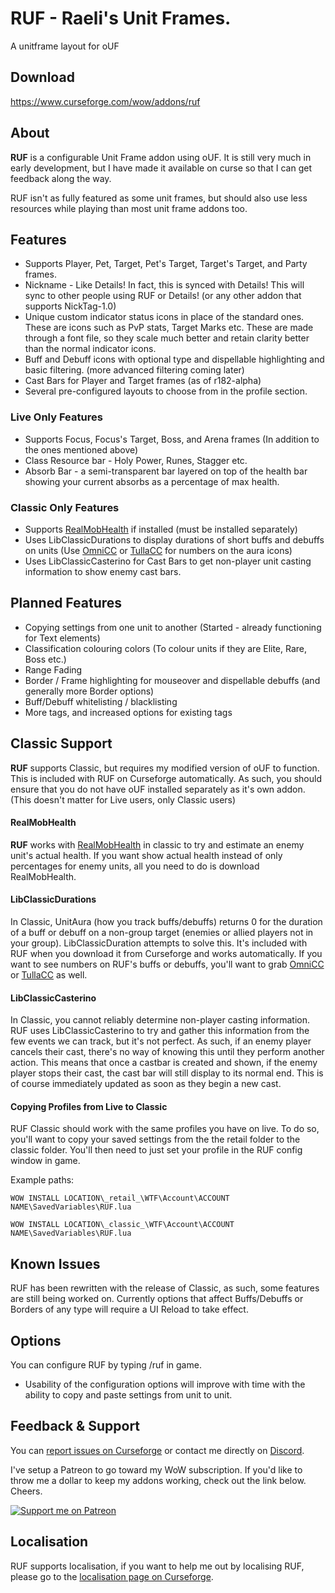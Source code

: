 # RUF - Raeli's Unit Frames.
A unitframe layout for oUF

## Download

<https://www.curseforge.com/wow/addons/ruf>



## About
**RUF** is a configurable Unit Frame addon using oUF. It is still very much in early development, but I have made it available on curse so that I can get feedback along the way.

RUF isn't as fully featured as some unit frames, but should also use less resources while playing than most unit frame addons too.

## Features
* Supports Player, Pet, Target, Pet's Target, Target's Target, and Party frames.
* Nickname - Like Details! In fact, this is synced with Details! This will sync to other people using RUF or Details! (or any other addon that supports NickTag-1.0)
* Unique custom indicator status icons in place of the standard ones. These are icons such as PvP stats, Target Marks etc. These are made through a font file, so they scale much better and retain clarity better than the normal indicator icons.
* Buff and Debuff icons with optional type and dispellable highlighting and basic filtering. (more advanced filtering coming later)
* Cast Bars for Player and Target frames (as of r182-alpha)
* Several pre-configured layouts to choose from in the profile section.

### Live Only Features
* Supports Focus, Focus's Target, Boss, and Arena frames (In addition to the ones mentioned above)
* Class Resource bar - Holy Power, Runes, Stagger etc.
* Absorb Bar - a semi-transparent bar layered on top of the health bar showing your current absorbs as a percentage of max health.

### Classic Only Features
* Supports [RealMobHealth](https://www.curseforge.com/wow/addons/real-mob-health) if installed (must be installed separately)
* Uses LibClassicDurations to display durations of short buffs and debuffs on units (Use [OmniCC](https://www.curseforge.com/wow/addons/omni-cc) or [TullaCC](https://www.curseforge.com/wow/addons/tullacc) for numbers on the aura icons)
* Uses LibClassicCasterino for Cast Bars to get non-player unit casting information to show enemy cast bars.

## Planned Features
* Copying settings from one unit to another (Started - already functioning for Text elements)
* Classification colouring colors (To colour units if they are Elite, Rare, Boss etc.)
* Range Fading
* Border / Frame highlighting for mouseover and dispellable debuffs (and generally more Border options)
* Buff/Debuff whitelisting / blacklisting
* More tags, and increased options for existing tags

## Classic Support
**RUF** supports Classic, but requires my modified version of oUF to function. This is included with RUF on Curseforge automatically. As such, you should ensure that you do not have oUF installed separately as it's own addon. (This doesn't matter for Live users, only Classic users)

#### RealMobHealth
**RUF** works with [RealMobHealth](https://www.curseforge.com/wow/addons/real-mob-health) in classic to try and estimate an enemy unit's actual health. If you want show actual health instead of only percentages for enemy units, all you need to do is download RealMobHealth.

#### LibClassicDurations
In Classic, UnitAura (how you track buffs/debuffs) returns 0 for the duration of a buff or debuff on a non-group target (enemies or allied players not in your group). LibClassicDuration attempts to solve this. It's included with RUF when you download it from Curseforge and works automatically. If you want to see numbers on RUF's buffs or debuffs, you'll want to grab [OmniCC](https://www.curseforge.com/wow/addons/omni-cc) or [TullaCC](https://www.curseforge.com/wow/addons/tullacc) as well.

#### LibClassicCasterino
In Classic, you cannot reliably determine non-player casting information. RUF uses LibClassicCasterino to try and gather this information from the few events we can track, but it's not perfect. As such, if an enemy player cancels their cast, there's no way of knowing this until they perform another action. This means that once a castbar is created and shown, if the enemy player stops their cast, the cast bar will still display to its normal end. This is of course immediately updated as soon as they begin a new cast.

#### Copying Profiles from Live to Classic
RUF Classic should work with the same profiles you have on live. To do so, you'll want to copy your saved settings from the the retail folder to the classic folder. You'll then need to just set your profile in the RUF config window in game.

Example paths:

`WOW INSTALL LOCATION\_retail_\WTF\Account\ACCOUNT NAME\SavedVariables\RUF.lua`

`WOW INSTALL LOCATION\_classic_\WTF\Account\ACCOUNT NAME\SavedVariables\RUF.lua`


## Known Issues
RUF has been rewritten with the release of Classic, as such, some features are still being worked on. Currently options that affect Buffs/Debuffs or Borders of any type will require a UI Reload to take effect.


## Options
You can configure RUF by typing /ruf in game.
* Usability of the configuration options will improve with time with the ability to copy and paste settings from unit to unit.

## Feedback & Support

You can [report issues on Curseforge](https://wow.curseforge.com/projects/ruf/issues) or contact me directly on [Discord](https://discord.gg/99QZ6sd).

I've setup a Patreon to go toward my WoW subscription. If you'd like to throw me a dollar to keep my addons working, check out the link below. Cheers.

[![Support me on Patreon](https://c5.patreon.com/external/logo/become_a_patron_button.png "")](https://www.patreon.com/join/raeli "")

## Localisation

RUF supports localisation, if you want to help me out by localising RUF, please go to the [localisation page on Curseforge](https://wow.curseforge.com/projects/ruf/localization).
